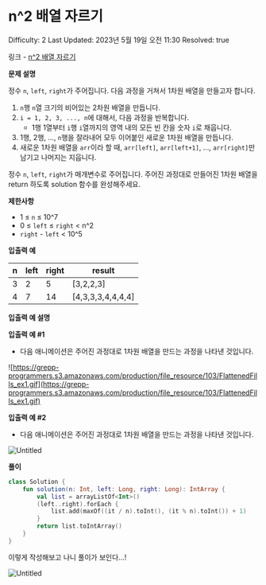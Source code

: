 # n^2 배열 자르기

Difficulty: 2
Last Updated: 2023년 5월 19일 오전 11:30
Resolved: true

링크 - [n^2 배열 자르기](https://school.programmers.co.kr/learn/courses/30/lessons/87390)

**문제 설명**

정수 `n`, `left`, `right`가 주어집니다. 다음 과정을 거쳐서 1차원 배열을 만들고자 합니다.

1. `n`행 `n`열 크기의 비어있는 2차원 배열을 만듭니다.
2. `i = 1, 2, 3, ..., n`에 대해서, 다음 과정을 반복합니다.
    - 1행 1열부터 `i`행 `i`열까지의 영역 내의 모든 빈 칸을 숫자 `i`로 채웁니다.
3. 1행, 2행, ..., `n`행을 잘라내어 모두 이어붙인 새로운 1차원 배열을 만듭니다.
4. 새로운 1차원 배열을 `arr`이라 할 때, `arr[left]`, `arr[left+1]`, ..., `arr[right]`만 남기고 나머지는 지웁니다.

정수 `n`, `left`, `right`가 매개변수로 주어집니다. 주어진 과정대로 만들어진 1차원 배열을 return 하도록 solution 함수를 완성해주세요.

****제한사항****

- 1 ≤ `n` ≤ 10^7
- 0 ≤ `left` ≤ `right` < n^2
- `right` - `left` < 10^5

****입출력 예****

| n | left | right | result |
| --- | --- | --- | --- |
| 3 | 2 | 5 | [3,2,2,3] |
| 4 | 7 | 14 | [4,3,3,3,4,4,4,4] |

**입출력 예 설명**

**입출력 예 #1**

- 다음 애니메이션은 주어진 과정대로 1차원 배열을 만드는 과정을 나타낸 것입니다.

![https://grepp-programmers.s3.amazonaws.com/production/file_resource/103/FlattenedFills_ex1.gif](https://grepp-programmers.s3.amazonaws.com/production/file_resource/103/FlattenedFills_ex1.gif)

**입출력 예 #2**

- 다음 애니메이션은 주어진 과정대로 1차원 배열을 만드는 과정을 나타낸 것입니다.

![Untitled](https://github.com/brownik/1Day1Coding/assets/105714784/e2d6cb6f-5eef-47fb-ac1f-cd801b2b2d98)

**풀이**

```kotlin
class Solution {
    fun solution(n: Int, left: Long, right: Long): IntArray {
        val list = arrayListOf<Int>()
        (left..right).forEach {
            list.add(maxOf((it / n).toInt(), (it % n).toInt()) + 1)
        }
        return list.toIntArray()
    }
}
```

이렇게 작성해보고 나니 풀이가 보인다…!

![Untitled](n%5E2%20%E1%84%87%E1%85%A2%E1%84%8B%E1%85%A7%E1%86%AF%20%E1%84%8C%E1%85%A1%E1%84%85%E1%85%B3%E1%84%80%E1%85%B5%20cdc6d1629f9240a09710da45a29773a4/Untitled.png)
